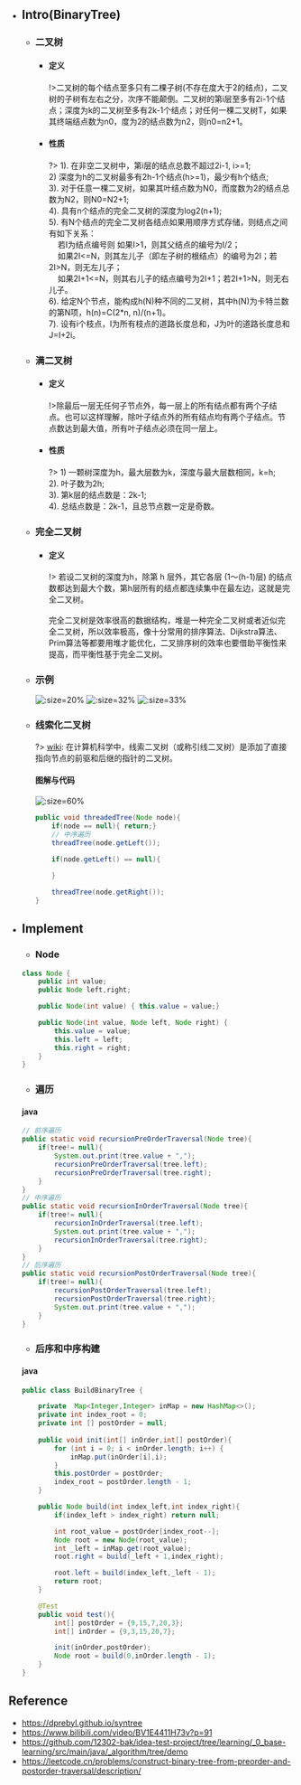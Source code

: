 * ## Intro(BinaryTree)

    + ### 二叉树

        - #### 定义

            !>二叉树的每个结点至多只有二棵子树(不存在度大于2的结点)，二叉树的子树有左右之分，次序不能颠倒。二叉树的第i层至多有2i-1个结点；深度为k的二叉树至多有2k-1个结点；对任何一棵二叉树T，如果其终端结点数为n0，度为2的结点数为n2，则n0=n2+1。

        - #### 性质
            ?> 1). 在非空二叉树中，第i层的结点总数不超过2i-1, i>=1;
            <br>2) 深度为h的二叉树最多有2h-1个结点(h>=1)，最少有h个结点;
            <br>3). 对于任意一棵二叉树，如果其叶结点数为N0，而度数为2的结点总数为N2，则N0=N2+1;
            <br>4). 具有n个结点的完全二叉树的深度为log2(n+1);
            <br>5). 有N个结点的完全二叉树各结点如果用顺序方式存储，则结点之间有如下关系：
            <br>&nbsp;&nbsp;&nbsp;&nbsp;若I为结点编号则 如果I>1，则其父结点的编号为I/2；
            <br>&nbsp;&nbsp;&nbsp;&nbsp;如果2I<=N，则其左儿子（即左子树的根结点）的编号为2I；若2I>N，则无左儿子；
            <br>&nbsp;&nbsp;&nbsp;&nbsp;如果2I+1<=N，则其右儿子的结点编号为2I+1；若2I+1>N，则无右儿子。
            <br>6). 给定N个节点，能构成h(N)种不同的二叉树，其中h(N)为卡特兰数的第N项，h(n)=C(2*n, n)/(n+1)。
            <br>7). 设有i个枝点，I为所有枝点的道路长度总和，J为叶的道路长度总和J=I+2i。

    + ### 满二叉树

        - #### 定义

            !>除最后一层无任何子节点外，每一层上的所有结点都有两个子结点。也可以这样理解，除叶子结点外的所有结点均有两个子结点。节点数达到最大值，所有叶子结点必须在同一层上。

        - #### 性质
            ?> 1) 一颗树深度为h，最大层数为k，深度与最大层数相同，k=h;
            <br>2). 叶子数为2h;
            <br>3). 第k层的结点数是：2k-1;
            <br>4). 总结点数是：2k-1，且总节点数一定是奇数。
    
    + ### 完全二叉树
        - #### 定义

            !> 若设二叉树的深度为h，除第 h 层外，其它各层 (1～(h-1)层) 的结点数都达到最大个数，第h层所有的结点都连续集中在最左边，这就是完全二叉树。
            <br><br>完全二叉树是效率很高的数据结构，堆是一种完全二叉树或者近似完全二叉树，所以效率极高，像十分常用的排序算法、Dijkstra算法、Prim算法等都要用堆才能优化，二叉排序树的效率也要借助平衡性来提高，而平衡性基于完全二叉树。
            
    + ### 示例

        ![](/.images/algo/tree/tree-binary-01.png ':size=20%')
        ![](/.images/algo/tree/tree-binary-02.png ':size=32%')
        ![](/.images/algo/tree/tree-binary-03.png ':size=33%')

    + ### 线索化二叉树
        
        ?> [wiki](https://zh.wikipedia.org/wiki/线索二叉树): 在计算机科学中，线索二叉树（或称引线二叉树）是添加了直接指向节点的前驱和后继的指针的二叉树。

        <!-- panels:start -->
        <!-- div:title-panel -->
        #### 图解与代码
        <!-- div:left-panel -->
        ![](/.images/algo/tree/tree-threaded-binary-01.png ':size=60%')
        <!-- div:right-panel -->
        ```java
        public void threadedTree(Node node){
            if(node == null){ return;}
            // 中序遍历
            threadTree(node.getLeft());
            
            if(node.getLeft() == null){

            }

            threadTree(node.getRight());
        }
        ```
        <!-- panels:end -->


* ## Implement

    - ### Node
    ```java
    class Node {
        public int value;
        public Node left,right;

        public Node(int value) { this.value = value;}

        public Node(int value, Node left, Node right) {
            this.value = value;
            this.left = left;
            this.right = right;
        }
    }
    ```

    - ### 遍历
    <!-- tabs:start -->
    #### **java**
    ```java
    // 前序遍历
    public static void recursionPreOrderTraversal(Node tree){
        if(tree!= null){
            System.out.print(tree.value + ",");
            recursionPreOrderTraversal(tree.left);
            recursionPreOrderTraversal(tree.right);
        }
    }
    // 中序遍历
    public static void recursionInOrderTraversal(Node tree){
        if(tree!= null){
            recursionInOrderTraversal(tree.left);
            System.out.print(tree.value + ",");
            recursionInOrderTraversal(tree.right);
        }
    }
    // 后序遍历
    public static void recursionPostOrderTraversal(Node tree){
        if(tree!= null){
            recursionPostOrderTraversal(tree.left);
            recursionPostOrderTraversal(tree.right);
            System.out.print(tree.value + ",");
        }
    }
    ```
    <!-- tabs:end -->

    - ### 后序和中序构建
    <!-- tabs:start -->
    #### **java**
    ```java
    public class BuildBinaryTree {

        private  Map<Integer,Integer> inMap = new HashMap<>();
        private int index_root = 0;
        private int [] postOrder = null;
        
        public void init(int[] inOrder,int[] postOrder){
            for (int i = 0; i < inOrder.length; i++) {
                inMap.put(inOrder[i],i);
            }
            this.postOrder = postOrder;
            index_root = postOrder.length - 1;
        }

        public Node build(int index_left,int index_right){
            if(index_left > index_right) return null;

            int root_value = postOrder[index_root--];
            Node root = new Node(root_value);
            int _left = inMap.get(root_value);
            root.right = build(_left + 1,index_right);

            root.left = build(index_left,_left - 1);
            return root;
        }

        @Test
        public void test(){
            int[] postOrder = {9,15,7,20,3};
            int[] inOrder = {9,3,15,20,7};

            init(inOrder,postOrder);
            Node root = build(0,inOrder.length - 1);
        }
    }
    ```
    <!-- tabs:end -->
    

## Reference
* https://dprebyl.github.io/syntree
* https://www.bilibili.com/video/BV1E4411H73v?p=91
* https://github.com/12302-bak/idea-test-project/tree/learning/_0_base-learning/src/main/java/_algorithm/tree/demo
* https://leetcode.cn/problems/construct-binary-tree-from-preorder-and-postorder-traversal/description/